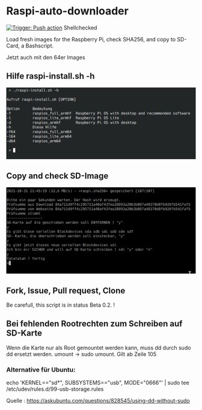 # Raspi-auto-downloader 
[![Trigger: Push action](https://github.com/dewomser/Raspi-auto-downloader/actions/workflows/main.yml/badge.svg)](https://github.com/dewomser/Raspi-auto-downloader/actions/workflows/main.yml) Shellchecked

Load fresh images for the Raspberry 
Pi, check SHA256, and copy to SD-Card, a Bashscript.

Jetzt auch mit den 64er Images

## Hilfe raspi-install.sh -h

![alt text](./bilder/help.png "help")


## Copy and check SD-Image

![alt text](https://github.com/dewomser/Raspi-auto-downloader/blob/main/bilder/copy.png "copy and check")

## Fork, Issue, Pull request, Clone
Be carefull, this  script is in status Beta 0.2. !

## Bei fehlenden Rootrechten zum Schreiben auf SD-Karte

Wenn die Karte nur als Root gemountet werden kann, muss dd durch sudo dd ersetzt werden. umount -> sudo umount. Gilt ab Zeile 105

### Alternative für Ubuntu:

echo 'KERNEL=="sd*", SUBSYSTEMS=="usb", MODE="0666"' | sudo tee /etc/udev/rules.d/99-usb-storage.rules

Quelle : https://askubuntu.com/questions/828545/using-dd-without-sudo

